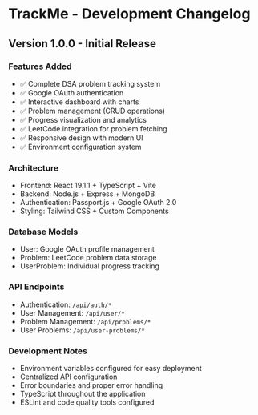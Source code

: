 # TrackMe - Development Changelog

## Version 1.0.0 - Initial Release

### Features Added
- ✅ Complete DSA problem tracking system
- ✅ Google OAuth authentication
- ✅ Interactive dashboard with charts
- ✅ Problem management (CRUD operations)
- ✅ Progress visualization and analytics
- ✅ LeetCode integration for problem fetching
- ✅ Responsive design with modern UI
- ✅ Environment configuration system

### Architecture
- Frontend: React 19.1.1 + TypeScript + Vite
- Backend: Node.js + Express + MongoDB
- Authentication: Passport.js + Google OAuth 2.0
- Styling: Tailwind CSS + Custom Components

### Database Models
- User: Google OAuth profile management
- Problem: LeetCode problem data storage
- UserProblem: Individual progress tracking

### API Endpoints
- Authentication: `/api/auth/*`
- User Management: `/api/user/*`
- Problem Management: `/api/problems/*`
- User Problems: `/api/user-problems/*`

### Development Notes
- Environment variables configured for easy deployment
- Centralized API configuration
- Error boundaries and proper error handling
- TypeScript throughout the application
- ESLint and code quality tools configured
